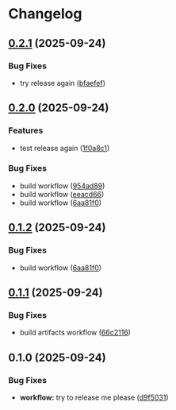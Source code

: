 # Changelog

## [0.2.1](https://github.com/towry/vibe-rust-template/compare/v0.2.0...v0.2.1) (2025-09-24)


### Bug Fixes

* try release again ([bfaefef](https://github.com/towry/vibe-rust-template/commit/bfaefef2164f1259074b741bb52021397efd46ad))

## [0.2.0](https://github.com/towry/vibe-rust-template/compare/v0.1.1...v0.2.0) (2025-09-24)


### Features

* test release again ([1f0a8c1](https://github.com/towry/vibe-rust-template/commit/1f0a8c1aca767b92ef0feea65939ec888c3b25c4))


### Bug Fixes

* build workflow ([954ad89](https://github.com/towry/vibe-rust-template/commit/954ad899c3e6eac70c638c457f3a96ed4bc06466))
* build workflow ([eeacd66](https://github.com/towry/vibe-rust-template/commit/eeacd66a10784babe2ef42b42b185de53908a772))
* build workflow ([6aa81f0](https://github.com/towry/vibe-rust-template/commit/6aa81f07f0c9d2a62c6d3d8999542910a879eed8))

## [0.1.2](https://github.com/towry/vibe-rust-template/compare/v0.1.1...v0.1.2) (2025-09-24)


### Bug Fixes

* build workflow ([6aa81f0](https://github.com/towry/vibe-rust-template/commit/6aa81f07f0c9d2a62c6d3d8999542910a879eed8))

## [0.1.1](https://github.com/towry/vibe-rust-template/compare/v0.1.0...v0.1.1) (2025-09-24)


### Bug Fixes

* build artifacts workflow ([66c2116](https://github.com/towry/vibe-rust-template/commit/66c21161df2c202c4383aa031fa0703ff7fdd08b))

## 0.1.0 (2025-09-24)


### Bug Fixes

* **workflow:** try to release me please ([d9f5031](https://github.com/towry/vibe-rust-template/commit/d9f5031795200815eb8b585aa0306796e48207c0))
